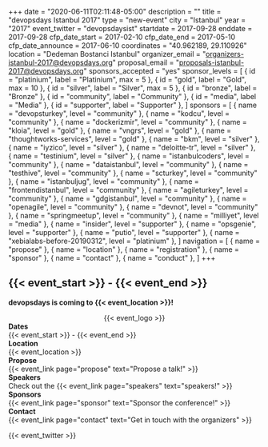 +++
date = "2020-06-11T02:11:48-05:00"
description = ""
title = "devopsdays Istanbul 2017"
type = "new-event"
city = "Istanbul"
year = "2017"
event_twitter = "devopsdaysist"
startdate = 2017-09-28
enddate = 2017-09-28
cfp_date_start = 2017-02-10
cfp_date_end = 2017-05-10
cfp_date_announce = 2017-06-10
coordinates = "40.962189, 29.110926"
location = "Dedeman Bostanci Istanbul"
organizer_email = "organizers-istanbul-2017@devopsdays.org"
proposal_email = "proposals-istanbul-2017@devopsdays.org"
sponsors_accepted = "yes"
sponsor_levels = [
    { id = "platinium", label = "Platinium", max = 5 },
    { id = "gold", label = "Gold", max = 10 },
    { id = "silver", label = "Silver", max = 5 },
    { id = "bronze", label = "Bronze" },
    { id = "community", label = "Community" },
    { id = "media", label = "Media" },
    { id = "supporter", label = "Supporter" },
]
sponsors = [
    { name = "devopsturkey", level = "community" },
    { name = "kodcu", level = "community" },
    { name = "dockerizmir", level = "community" },
    { name = "kloia", level = "gold" },
    { name = "vngrs", level = "gold" },
    { name = "thoughtworks-services", level = "gold" },
    { name = "bkm", level = "silver" },
    { name = "iyzico", level = "silver" },
    { name = "deloitte-tr", level = "silver" },
    { name = "testinium", level = "silver" },
    { name = "istanbulcoders", level = "community" },
    { name = "dataistanbul", level = "community" },
    { name = "testhive", level = "community" },
    { name = "scturkey", level = "community" },
    { name = "istanbuljug", level = "community" },
    { name = "frontendistanbul", level = "community" },
    { name = "agileturkey", level = "community" },
    { name = "gdgistanbul", level = "community" },
    { name = "openagile", level = "community" },
    { name = "devnot", level = "community" },
    { name = "springmeetup", level = "community" },
    { name = "milliyet", level = "media" },
    { name = "insider", level = "supporter" },
    { name = "opsgenie", level = "supporter" },
    { name = "putio", level = "supporter" },
    { name = "xebialabs-before-20190312", level = "platinium" },
]
navigation = [
    { name = "propose" },
    { name = "location" },
    { name = "registration" },
    { name = "sponsor" },
    { name = "contact" },
    { name = "conduct" },
]
+++
<h2>{{< event_start >}} - {{< event_end >}}</h2>


**devopsdays is coming to {{< event_location >}}!**

<div style="text-align:center;">
  {{< event_logo >}}
</div>

<div class = "row">
  <div class = "col-md-2">
    <strong>Dates</strong>
  </div>
  <div class = "col-md-8">
    {{< event_start >}} - {{< event_end >}}
  </div>
</div>

 <div class = "row">
  <div class = "col-md-2">
    <strong>Location</strong>
  </div>
  <div class = "col-md-8">
    {{< event_location >}}
  </div>
</div>

<!-- <div class = "row">
  <div class = "col-md-2">
    <strong>Register</strong>
  </div>
  <div class = "col-md-8">
    {{< event_link page="registration" text="Register to attend the conference!" >}}
  </div>
</div> -->

<div class = "row">
  <div class = "col-md-2">
    <strong>Propose</strong>
  </div>
  <div class = "col-md-8">
    {{< event_link page="propose" text="Propose a talk!" >}}
  </div>
</div>

<!-- <div class = "row">
  <div class = "col-md-2">
    <strong>Program</strong>
  </div>
  <div class = "col-md-8">
    View the {{< event_link page="program" text="program." >}}
  </div>
</div> -->

<div class = "row">
  <div class = "col-md-2">
    <strong>Speakers</strong>
  </div>
  <div class = "col-md-8">
    Check out the {{< event_link page="speakers" text="speakers!" >}}
  </div>
</div>

<div class = "row">
  <div class = "col-md-2">
    <strong>Sponsors</strong>
  </div>
  <div class = "col-md-8">
    {{< event_link page="sponsor" text="Sponsor the conference!" >}}
  </div>
</div>

<div class = "row">
  <div class = "col-md-2">
    <strong>Contact</strong>
  </div>
  <div class = "col-md-8">
    {{< event_link page="contact" text="Get in touch with the organizers" >}}
  </div>
</div>


{{< event_twitter >}}
